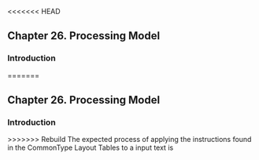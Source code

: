 <<<<<<< HEAD
<div xmlns="http://www.w3.org/1999/xhtml" class="chapter"><div class="titlepage"><div><div><h2 class="title"><a name="chapter.processing"></a>Chapter 26. Processing Model</h2></div></div></div><div role="fragment" class="section"><div class="titlepage"><div><div><h3 class="title"><a name="idm17201"></a>Introduction</h3></div></div></div><div role="specification" class="section"><div class="titlepage"/><p>
=======
<div xmlns="http://www.w3.org/1999/xhtml" class="chapter"><div class="titlepage"><div><div><h2 class="title"><a name="chapter.processing"></a>Chapter 26. Processing Model</h2></div></div></div><div role="fragment" class="section"><div class="titlepage"><div><div><h3 class="title"><a name="idm189295139536"></a>Introduction</h3></div></div></div><div role="specification" class="section"><div class="titlepage"/><p>
>>>>>>> Rebuild
        The expected process of applying the instructions found in the
        CommonType Layout Tables to a input text is
      </p></div></div></div>